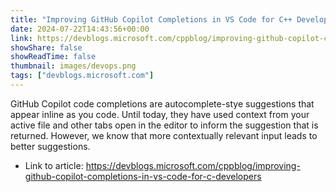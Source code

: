 ```yaml
---
title: "Improving GitHub Copilot Completions in VS Code for C++ Developers"
date: 2024-07-22T14:43:56+00:00
link: https://devblogs.microsoft.com/cppblog/improving-github-copilot-completions-in-vs-code-for-c-developers
showShare: false
showReadTime: false
thumbnail: images/devops.png
tags: ["devblogs.microsoft.com"]
---
```

GitHub Copilot code completions are autocomplete-stye suggestions that appear inline as you code. Until today, they have used context from your active file and other tabs open in the editor to inform the suggestion that is returned. However, we know that more contextually relevant input leads to better suggestions.

- Link to article: https://devblogs.microsoft.com/cppblog/improving-github-copilot-completions-in-vs-code-for-c-developers